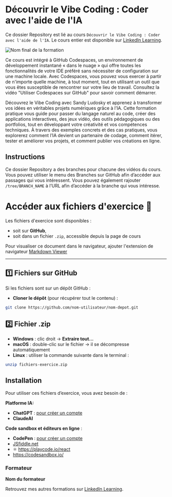 # Découvrir le Vibe Coding : Coder avec l'aide de l'IA

Ce dossier Repository est lié au cours `Découvrir le Vibe Coding : Coder avec l'aide de l'IA`. Le cours entier est disponible sur [LinkedIn Learning][lil-course-url].

![Nom final de la formation][lil-thumbnail-url] 

Ce cours est intégré à GitHub Codespaces, un environnement de développement instantané « dans le nuage » qui offre toutes les fonctionnalités de votre IDE préféré sans nécessiter de configuration sur une machine locale. Avec Codespaces, vous pouvez vous exercer à partir de n'importe quelle machine, à tout moment, tout en utilisant un outil que vous êtes susceptible de rencontrer sur votre lieu de travail. Consultez la vidéo "Utiliser Codespaces sur GitHub" pour savoir comment démarrer.    

Découvrez le Vibe Coding avec Sandy Ludosky et apprenez à transformer vos idées en véritables projets numériques grâce à l’IA. Cette formation pratique vous guide pour passer du langage naturel au code, créer des applications interactives, des jeux vidéo, des outils pédagogiques ou des portfolios, tout en développant votre créativité et vos compétences techniques. À travers des exemples concrets et des cas pratiques, vous explorerez comment l’IA devient un partenaire de codage, comment itérer, tester et améliorer vos projets, et comment publier vos créations en ligne.

## Instructions

Ce dossier Repository a des branches pour chacune des vidéos du cours. Vous pouvez utiliser le menu des Branches sur GitHub afin d’accéder aux passages qui vous intéressent. Vous pouvez également rajouter `/tree/BRANCH_NAME` à l’URL afin d’accéder à la branche qui vous intéresse. 

# Accéder aux fichiers d'exercice 📁

Les fichiers d'exercice sont disponibles :
- soit sur **GitHub**, 
- soit dans un fichier `.zip`, accessible depuis la page de cours

Pour visualiser ce document dans le navigateur, ajouter l'extension de navigateur [Markdown Viewer](https://chromewebstore.google.com/detail/markdown-viewer/)

---

## 1️⃣ Fichiers sur GitHub

Si les fichiers sont sur un dépôt GitHub :

- **Cloner le dépôt** (pour récupérer tout le contenu) :  
```bash
git clone https://github.com/nom-utilisateur/nom-depot.git
```

## 2️⃣ Fichier .zip

- **Windows** : clic droit → **Extraire tout…**
- **macOS** : double-clic sur le fichier → il se décompresse automatiquement
- **Linux** : utiliser la commande suivante dans le terminal :

```bash
unzip fichiers-exercice.zip
```

## Installation

Pour utiliser ces fichiers d’exercice, vous avez besoin de : 
	 
**Platforme IA:** 
- **ChatGPT** : [pour créer un compte](https://chatgpt.com/)
- **ClaudeAI**

**Code sandbox et éditeurs en ligne** : 
- **CodePen** : [pour créer un compte ](https://codepen.io/) 
- [JSfiddle.net](https://jsfiddle.net//)
- ⚛️ https://playcode.io/react 
- https://codesandbox.io/
  
### Formateur

**Nom du formateur** 

Retrouvez mes autres formations sur [LinkedIn Learning][lil-URL-trainer].

[0]: # (Replace these placeholder URLs with actual course URLs)
[lil-course-url]: https://www.linkedin.com/learning
[lil-thumbnail-url]: https://media.licdn.com/dms/image/v2/D4E0DAQG0eDHsyOSqTA/learning-public-crop_675_1200/B4EZVdqqdwHUAY-/0/1741033220778?e=2147483647&v=beta&t=FxUDo6FA8W8CiFROwqfZKL_mzQhYx9loYLfjN-LNjgA
[lil-URL-trainer]: https://www.linkedin.com/learning/instructors/sandy-ludosky

[1]: # (End of FR-Instruction ###############################################################################################)

